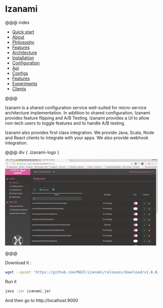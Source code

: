 # Izanami


@@@ index

 * [Quick start](quickstart.md)
 * [About](about.md)
 * [Philosophy](philosophy.md)
 * [Features](features.md)
 * [Architecture](architecture/index.md)
 * [Installation](getizanami/index.md)
 * [Configuration](configuration/index.md)
 * [Api](api.md)
 * [Configs](configs/index.md)
 * [Features](features/index.md)
 * [Experiments](experiments/index.md)
 * [Clients](clients/index.md)

@@@ 

Izanami is a shared configuration service well-suited for micro-service architecture implementation. In addition to shared configuration, Izanami provides feature flipping and A/B Testing. Izanami provides a UI to allow non-tech users to toggle features and to handle A/B testing.

Izanami also provides first class integration. We provide Java, Scala, Node and React clients to integrate with your apps. We also provide webhook integration.

@@@ div { .izanami-logo }

![izanami](img/izanami.gif)   

@@@


Download it : 


```zsh
wget --quiet 'https://github.com/MAIF/izanami/releases/download/v1.0.0/izanami.jar'
```

Run it 

```zsh
java -jar izanami.jar 
```

And then go to http://localhost:9000

